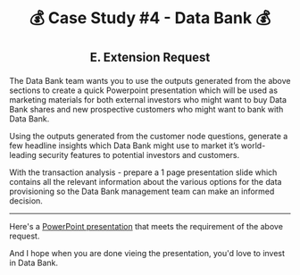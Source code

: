 # <p align="center" style="margin-top: 0px;">💰 Case Study #4 - Data Bank 💰
## <p align="center"> E. Extension Request

The Data Bank team wants you to use the outputs generated from the above sections to create a quick Powerpoint presentation which will be used as marketing materials for both external investors who might want to buy Data Bank shares and new prospective customers who might want to bank with Data Bank.

Using the outputs generated from the customer node questions, generate a few headline insights which Data Bank might use to market it’s world-leading security features to potential investors and customers.

With the transaction analysis - prepare a 1 page presentation slide which contains all the relevant information about the various options for the data provisioning so the Data Bank management team can make an informed decision.

---

Here's a [PowerPoint presentation](https://1drv.ms/p/s!Apg3pPcl6qjNgXVeXAke2vAv3SxR) that meets the requirement of the above request. 

And I hope when you are done vieing the presentation, you'd love to invest in Data Bank.
